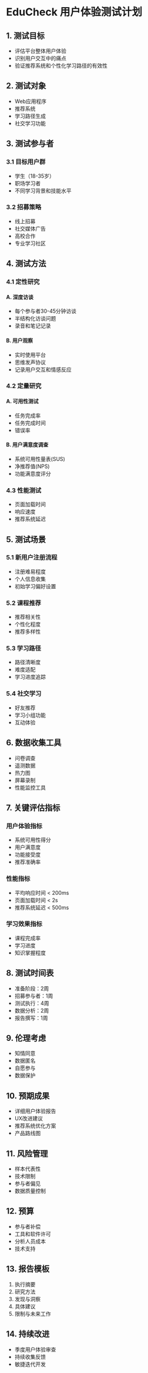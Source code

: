 # EduCheck 用户体验测试计划

## 1. 测试目标
- 评估平台整体用户体验
- 识别用户交互中的痛点
- 验证推荐系统和个性化学习路径的有效性

## 2. 测试对象
- Web应用程序
- 推荐系统
- 学习路径生成
- 社交学习功能

## 3. 测试参与者
### 3.1 目标用户群
- 学生（18-35岁）
- 职场学习者
- 不同学习背景和技能水平

### 3.2 招募策略
- 线上招募
- 社交媒体广告
- 高校合作
- 专业学习社区

## 4. 测试方法

### 4.1 定性研究
#### A. 深度访谈
- 每个参与者30-45分钟访谈
- 半结构化访谈问题
- 录音和笔记记录

#### B. 用户观察
- 实时使用平台
- 思维发声协议
- 记录用户交互和情感反应

### 4.2 定量研究
#### A. 可用性测试
- 任务完成率
- 任务完成时间
- 错误率

#### B. 用户满意度调查
- 系统可用性量表(SUS)
- 净推荐值(NPS)
- 功能满意度评分

### 4.3 性能测试
- 页面加载时间
- 响应速度
- 推荐系统延迟

## 5. 测试场景

### 5.1 新用户注册流程
- 注册难易程度
- 个人信息收集
- 初始学习偏好设置

### 5.2 课程推荐
- 推荐相关性
- 个性化程度
- 推荐多样性

### 5.3 学习路径
- 路径清晰度
- 难度适配
- 学习进度追踪

### 5.4 社交学习
- 好友推荐
- 学习小组功能
- 互动体验

## 6. 数据收集工具
- 问卷调查
- 遥测数据
- 热力图
- 屏幕录制
- 性能监控工具

## 7. 关键评估指标

### 用户体验指标
- 系统可用性得分
- 用户满意度
- 功能接受度
- 推荐准确率

### 性能指标
- 平均响应时间 &lt; 200ms
- 页面加载时间 &lt; 2s
- 推荐系统延迟 &lt; 500ms

### 学习效果指标
- 课程完成率
- 学习进度
- 知识掌握程度

## 8. 测试时间表
- 准备阶段：2周
- 招募参与者：1周
- 测试执行：4周
- 数据分析：2周
- 报告撰写：1周

## 9. 伦理考虑
- 知情同意
- 数据匿名
- 自愿参与
- 数据保护

## 10. 预期成果
- 详细用户体验报告
- UX改进建议
- 推荐系统优化方案
- 产品路线图

## 11. 风险管理
- 样本代表性
- 技术限制
- 参与者偏见
- 数据质量控制

## 12. 预算
- 参与者补偿
- 工具和软件许可
- 分析人员成本
- 技术支持

## 13. 报告模板
1. 执行摘要
2. 研究方法
3. 发现与洞察
4. 具体建议
5. 限制与未来工作

## 14. 持续改进
- 季度用户体验审查
- 持续收集反馈
- 敏捷迭代开发
